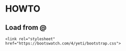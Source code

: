 # HOWTO

## Load from @

<!---->
    <link rel="stylesheet" href="https://bootswatch.com/4/yeti/bootstrap.css">
